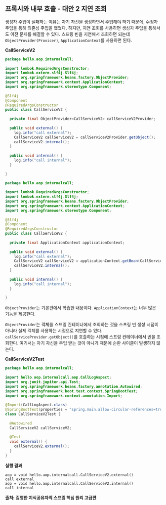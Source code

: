 ## 프록시와 내부 호출 - 대안 2 지연 조회
생성자 주입이 실패하는 이유는 자기 자신을 생성하면서 주입해야 하기 때문에, 수정자 주입을 통해 의존성 주입을 했었다.
하지만, 지연 조회를 사용하면 생성자 주입을 통해서도 이전 문제를 해결할 수 있다.
스프링 빈을 지연해서 조회하면 되는데 `ObjectProvider(Provicer)`, `ApplicationContext`를 사용하면 된다.

__CallServiceV2__
```java
package hello.aop.internalcall;  
  
import lombok.RequiredArgsConstructor;  
import lombok.extern.slf4j.Slf4j;  
import org.springframework.beans.factory.ObjectProvider;  
import org.springframework.context.ApplicationContext;  
import org.springframework.stereotype.Component;  
  
@Slf4j  
@Component  
@RequiredArgsConstructor  
public class CallServiceV2 {  
  
  private final ObjectProvider<CallServiceV2> callServiceV2Provider;  
  
  public void external() {  
    log.info("call external");  
    CallServiceV2 callServiceV2 = callServiceV2Provider.getObject();  
    callServiceV2.internal();  
  }  
  
  public void internal() {  
    log.info("call internal");  
  }  
  
}
```

```java
package hello.aop.internalcall;  
  
import lombok.RequiredArgsConstructor;  
import lombok.extern.slf4j.Slf4j;  
import org.springframework.beans.factory.ObjectProvider;  
import org.springframework.context.ApplicationContext;  
import org.springframework.stereotype.Component;  
  
@Slf4j  
@Component  
@RequiredArgsConstructor  
public class CallServiceV2 {  
  
  private final ApplicationContext applicationContext;  
  
  public void external() {  
    log.info("call external");  
    CallServiceV2 callServiceV2 = applicationContext.getBean(CallServiceV2.class);  
    callServiceV2.internal();  
  }  
  
  public void internal() {  
    log.info("call internal");  
  }  
  
}
```

`ObjectProvider`는 기본편에서 학습한 내용이다. `ApplicationContext`는 너무 많은 기능을 제공한다.

`ObjectProvider`는 객체를 스프링 컨테이너에서 조회하는 것을 스프링 빈 생성 시점이 아니라 실제 객체를 사용하는 시점으로 지연할 수 있다.  
`callServiceProvider.getObject()`를 호출하는 시점에 스프링 컨테이너에서 빈을 조회한다.
여기서는 자기 자신을 주입 받는 것이 아니기 때문에 순환 사이클이 발생하지 않는다.

__CallServiceV2Test__
```java
package hello.aop.internalcall;  
  
import hello.aop.internalcall.aop.CallLogAspect;  
import org.junit.jupiter.api.Test;  
import org.springframework.beans.factory.annotation.Autowired;  
import org.springframework.boot.test.context.SpringBootTest;  
import org.springframework.context.annotation.Import;  
  
@Import(CallLogAspect.class)  
@SpringBootTest(properties = "spring.main.allow-circular-references=true")  
class CallServiceV2Test {  
  
  @Autowired  
  CallServiceV2 callServiceV2;  
  
  @Test  
  void external() {  
    callServiceV2.external();  
  }  
}
```

__실행 결과__
```
aop = void hello.aop.internalcall.CallServiceV2.external()
call external
aop = void hello.aop.internalcall.CallServiceV2.internal()
call internal
```


__출처: 김영한 지식공유자의 스프링 핵심 원리 고급편__